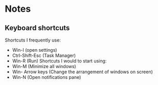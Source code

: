 # Notes
## Keyboard shortcuts
Shortcuts I frequently use:
- Win-I (open settings)
- Ctrl-Shift-Esc (Task Manager)
- Win-R (Run)
Shortcuts I would to start using:
- Win-M (Minimize all windows)
- Win- Arrow keys (Change the arrangement of windows on screen)
- Win-N (Open notifications pane)
